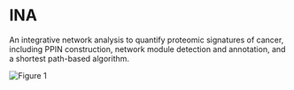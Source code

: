 # INA
An integrative network analysis to quantify proteomic signatures of cancer, including  PPIN construction, network module detection and annotation, and a shortest path-based algorithm.

![Figure 1](https://user-images.githubusercontent.com/95513476/215031886-7265b146-2dbd-47de-8285-18ad76f1ac5d.png)
